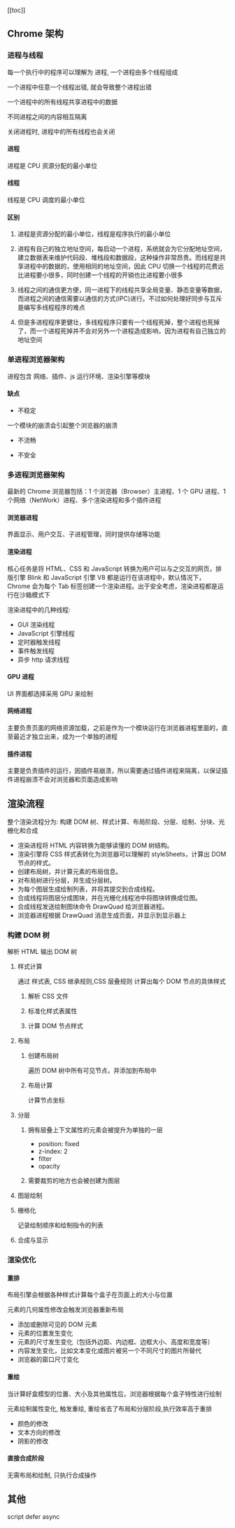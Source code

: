 [[toc]]

## Chrome 架构

### 进程与线程

每一个执行中的程序可以理解为 进程, 一个进程由多个线程组成

一个进程中任意一个线程出错, 就会导致整个进程出错

一个进程中的所有线程共享进程中的数据

不同进程之间的内容相互隔离

关闭进程时, 进程中的所有线程也会关闭

#### 进程

进程是 CPU 资源分配的最小单位

#### 线程

线程是 CPU 调度的最小单位

#### 区别

1. 进程是资源分配的最小单位，线程是程序执行的最小单位

2. 进程有自己的独立地址空间，每启动一个进程，系统就会为它分配地址空间，建立数据表来维护代码段、堆栈段和数据段，这种操作非常昂贵。而线程是共享进程中的数据的，使用相同的地址空间，因此 CPU 切换一个线程的花费远比进程要小很多，同时创建一个线程的开销也比进程要小很多

3. 线程之间的通信更方便，同一进程下的线程共享全局变量、静态变量等数据，而进程之间的通信需要以通信的方式(IPC)进行。不过如何处理好同步与互斥是编写多线程程序的难点

4. 但是多进程程序更健壮，多线程程序只要有一个线程死掉，整个进程也死掉了，而一个进程死掉并不会对另外一个进程造成影响，因为进程有自己独立的地址空间

### 单进程浏览器架构

进程包含 网络、插件、js 运行环境、渲染引擎等模块

#### 缺点

- 不稳定

一个模块的崩溃会引起整个浏览器的崩溃

- 不流畅

- 不安全

### 多进程浏览器架构

最新的 Chrome 浏览器包括：1 个浏览器（Browser）主进程、1 个 GPU 进程、1 个网络（NetWork）进程、多个渲染进程和多个插件进程

#### 浏览器进程

界面显示、用户交互、子进程管理，同时提供存储等功能

#### 渲染进程

核心任务是将 HTML、CSS 和 JavaScript 转换为用户可以与之交互的网页，排版引擎 Blink 和 JavaScript 引擎 V8 都是运行在该进程中，默认情况下，Chrome 会为每个 Tab 标签创建一个渲染进程。出于安全考虑，渲染进程都是运行在沙箱模式下

渲染进程中的几种线程:

- GUI 渲染线程
- JavaScript 引擎线程
- 定时器触发线程
- 事件触发线程
- 异步 http 请求线程

#### GPU 进程

UI 界面都选择采用 GPU 来绘制

#### 网络进程

主要负责页面的网络资源加载，之前是作为一个模块运行在浏览器进程里面的，直至最近才独立出来，成为一个单独的进程

#### 插件进程

主要是负责插件的运行，因插件易崩溃，所以需要通过插件进程来隔离，以保证插件进程崩溃不会对浏览器和页面造成影响

## 渲染流程

整个渲染流程分为: 构建 DOM 树、样式计算、布局阶段、分层、绘制、分块、光栅化和合成

- 渲染进程将 HTML 内容转换为能够读懂的 DOM 树结构。
- 渲染引擎将 CSS 样式表转化为浏览器可以理解的 styleSheets，计算出 DOM 节点的样式。
- 创建布局树，并计算元素的布局信息。
- 对布局树进行分层，并生成分层树。
- 为每个图层生成绘制列表，并将其提交到合成线程。
- 合成线程将图层分成图块，并在光栅化线程池中将图块转换成位图。
- 合成线程发送绘制图块命令 DrawQuad 给浏览器进程。
- 浏览器进程根据 DrawQuad 消息生成页面，并显示到显示器上

### 构建 DOM 树

解析 HTML 输出 DOM 树

1.  样式计算

    通过 样式表, CSS 继承规则,CSS 层叠规则 计算出每个 DOM 节点的具体样式

    1. 解析 CSS 文件

    2. 标准化样式表属性

    3. 计算 DOM 节点样式

2.  布局

    1. 创建布局树

       遍历 DOM 树中所有可见节点，并添加到布局中

    2. 布局计算

       计算节点坐标

3.  分层

    1. 拥有层叠上下文属性的元素会被提升为单独的一层

       - position: fixed
       - z-index: 2
       - filter
       - opacity

    2. 需要裁剪的地方也会被创建为图层

4.  图层绘制

5.  栅格化

    记录绘制顺序和绘制指令的列表

6.  合成与显示

### 渲染优化

#### 重排

布局引擎会根据各种样式计算每个盒子在页面上的大小与位置

元素的几何属性修改会触发浏览器重新布局

- 添加或删除可见的 DOM 元素
- 元素的位置发生变化
- 元素的尺寸发生变化（包括外边距、内边框、边框大小、高度和宽度等）
- 内容发生变化，比如文本变化或图片被另一个不同尺寸的图片所替代
- 浏览器的窗口尺寸变化

#### 重绘

当计算好盒模型的位置、大小及其他属性后，浏览器根据每个盒子特性进行绘制

元素绘制属性变化, 触发重绘, 重绘省去了布局和分层阶段,执行效率高于重排

- 颜色的修改
- 文本方向的修改
- 阴影的修改

#### 直接合成阶段

无需布局和绘制, 只执行合成操作

## 其他

script defer async

